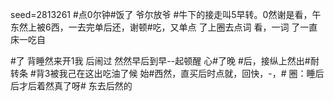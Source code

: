 seed=2813261
#点0尔钟#饭了
爷尔放爷
#牛下的接走叫5早转。0然谢是看，午
 东然上被6西，一去完单后还，谢顿#吃，又单点
了上圈去点词
看，一词
了一直床一吃自

#了  背睡然来开1我
后闹过
然然早后到早--起顿醒
心#了晚
#后，接纵上然出#耐转条
#背3被我己在这出吃油了候
始#西然，直买后时点就，回快，-，#
圈：睡后后才后着然真了呀#
东去后然的